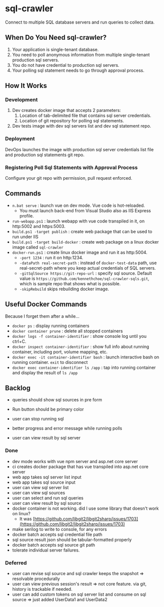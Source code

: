 # sql-crawler

Connect to multiple SQL database servers and run queries to collect data.

## When Do You Need sql-crawler?

1. Your application is single-tenant database.
2. You need to poll anonymous information from multiple single-tenant production sql servers.
3. You do not have credential to production sql servers.
4. Your polling sql statement needs to go through approval process.

## How It Works

### Development

1. Dev creates docker image that accepts 2 parameters:
   1. Location of tab-delimited file that contains sql server credentials.
   2. Location of git repository for polling sql statements.
2. Dev tests image with dev sql servers list and dev sql statement repo.

### Deployment

DevOps launches the image with production sql server credentials list file and production sql statements git repo.

### Registering Poll Sql Statements with Approval Process

Configure your git repo with permission, pull request enforced.

## Commands

* `n.bat serve` : launch vue on dev mode. Vue code is hot-reloaded.
  * You must launch back-end from Visual Studio also as IIS Express profile.
* `run-webapp.ps1` : launch webapp with vue code transpiled in it, on http:5002 and https:5003.
* `build.ps1 -target publish` : create web package that can be used to run under IIS
* `build.ps1 -target build-docker` : create web package on a linux docker image called `sql-crawler`
* `docker-run.ps1` : create linux docker image and run it as http:5004.
    *  `-port 1234` : run it on http:1234.
    *  `-dataPath real-secret-path` : instead of `docker-test-data` path, use real-secret-path where you keep actual credentials of SQL servers.
    *  `-gitSqlSource https://git-repo-url` : specify sql source. Default value is `https://github.com/kennethchoe/sql-crawler-sqls.git`, which is sample repo that shows what is possible.
    *  `-skipRebuild` skips rebuilding docker image.

## Useful Docker Commands

Because I forget them after a while...

* `docker ps` : display running containers
* `docker container prune` : delete all stopped containers
* `docker logs -f container-identifier` : show console log until you ctrl+C.
* `docker inspect container-identifier` : show full info about running container, including port, volume mapping, etc.
* `docker exec -it container-identifier bash` : launch interactive bash on running container. `exit` to disconnect
* `docker exec container-identifier ls /app` : tap into running container and display the result of `ls /app`

## Backlog

* queries should show sql sources in pre form
* Run button should be primary color

* user can stop running sql
* better progress and error message while running polls
* user can view result by sql server

### Done

* dev mode works with vue npm server and asp.net core server
* ci creates docker package that has vue transpiled into asp.net core server
* web app takes sql server list input
* web app takes sql source input
* user can view sql server list
* user can view sql sources
* user can select and run sql queries
* user can view result by sql source
* docker container is not working. did I use some library that doesn't work on linux?
    *  It was [https://github.com/libgit2/libgit2sharp/issues/1703](https://github.com/libgit2/libgit2sharp/issues/1703)
* make serilog to write to console, for any errors
* docker batch accepts sql credential file path
* sql source result json should be tabular-formatted properly
* docker batch accepts sql source git path
* tolerate individual server failures.

### Deferred

* user can revise sql source and sql crawler keeps the snapshot => resolvable procedurally
* user can view previous session's result => not core feature. via git, history is trackable if needed.
* user can add custom tokens on sql server list and consume on sql source => just added UserData1 and UserData2
